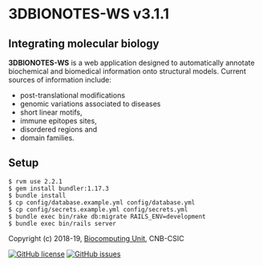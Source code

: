 # 3DBIONOTES-WS v3.1.1

## Integrating molecular biology

**3DBIONOTES-WS** is a web application designed to automatically annotate biochemical and biomedical information onto structural models. Current sources of information include:

- post-translational modifications
- genomic variations associated to diseases
- short linear motifs,
- immune epitopes sites,
- disordered regions and
- domain families.

## Setup

```
$ rvm use 2.2.1
$ gem install bundler:1.17.3
$ bundle install
$ cp config/database.example.yml config/database.yml
$ cp config/secrets.example.yml config/secrets.yml
$ bundle exec bin/rake db:migrate RAILS_ENV=development
$ bundle exec bin/rails server
```

Copyright (c) 2018-19, [Biocomputing Unit](http://biocomputingunit.es), CNB-CSIC

[![GitHub license](https://img.shields.io/github/license/3dbionotes-community/3DBIONOTES.svg)](https://github.com/3dbionotes-community/3DBIONOTES/blob/master/LICENSE)
[![GitHub issues](https://img.shields.io/github/issues/3dbionotes-community/3DBIONOTES.svg)](https://github.com/3dbionotes-community/3DBIONOTES/issues)
